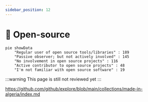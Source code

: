 ```yaml
---
sidebar_position: 12
---
```


# 🚧 Open-source

```mermaid
pie showData
    "Regular user of open source tools/libraries" : 189
    "Passive observer; but not actively involved" : 145
    "No involvement in open source projects" : 116
    "Active contributor to open source projects" : 48
    "I'm not familiar with open source software" : 19

```

:::warning
    This page is still not reviewed yet
:::

https://github.com/github/explore/blob/main/collections/made-in-algeria/index.md